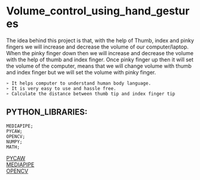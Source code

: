 # Volume_control_using_hand_gestures

The idea behind this project is that, with the help of Thumb, index and pinky 
fingers we will increase and decrease the volume of our computer/laptop. 
When the pinky finger down then we will increase and decrease the volume 
with the help of thumb and index finger. Once pinky finger up then it will set 
the volume of the computer, means that we will change volume with thumb 
and index finger but we will set the volume with pinky finger.
```
➢ It helps computer to understand human body language.
➢ It is very easy to use and hassle free.
➢ Calculate the distance between thumb tip and index finger tip
```

## PYTHON_LIBRARIES:

```
MEDIAPIPE;
PYCAW;
OPENCV;
NUMPY;
MATH;
```

[PYCAW](https://github.com/AndreMiras/pycaw)  
[MEDIAPIPE](https://mediapipe.dev/)  
[OPENCV](https://pypi.org/project/opencv-python/)  

